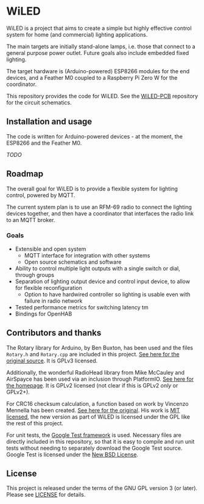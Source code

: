 # WiLED 

WiLED is a project that aims to create a simple but highly effective control system for home (and commercial) lighting applications. 

The main targets are initially stand-alone lamps, i.e. those that connect to a general purpose power outlet. Future goals also include embedded fixed lighting. 

The target hardware is (Arduino-powered) ESP8266 modules for the end devices, and a Feather M0 coupled to a Raspberry Pi Zero W for the coordinator. 

This repository provides the code for WiLED. See the [WiLED-PCB](https://github.com/seanlano/WiLED-pcb) repository for the circuit schematics. 

## Installation and usage

The code is written for Arduino-powered devices - at the moment, the ESP8266 and the Feather M0. 

*TODO* 

## Roadmap

The overall goal for WiLED is to provide a flexible system for lighting control, powered by MQTT. 

The current system plan is to use an RFM-69 radio to connect the lighting devices together, and then have a coordinator that interfaces the radio link to an MQTT broker. 

### Goals
- Extensible and open system 
  - MQTT interface for integration with other systems 
  - Open source schematics and software 
- Ability to control multiple light outputs with a single switch or dial, through groups 
- Separation of lighting output device and control input device, to allow for flexible reconfiguration 
  - Option to have hardwired controller so lighting is usable even with failure in radio network 
- Tested performance metrics for switching latency tm
- Bindings for OpenHAB 

## Contributors and thanks 

The Rotary library for Arduino, by Ben Buxton, has been used and the files `Rotary.h` and `Rotary.cpp` are included in this project. [See here for the original source](https://github.com/brianlow/Rotary). It is GPLv3 licensed. 

Additionally, the wonderful RadioHead library from Mike McCauley and AirSpayce has been used via an inclusion through PlatformIO. [See here for the homepage](http://www.airspayce.com/mikem/arduino/RadioHead/index.html). It is GPLv2 licensed (not clear if this is GPLv2 _only_ or GPLv2+). 

For CRC16 checksum calculation, a function based on work by Vincenzo Mennella has been created. [See here for the original](https://github.com/vinmenn/Crc16/blob/aed958375acfd6edfcddbfcb3a42a861c77bb697/Crc16.h). His work is [MIT licensed](https://github.com/vinmenn/Crc16/blob/aed958375acfd6edfcddbfcb3a42a861c77bb697/LICENSE), the new version as part of WiLED is licensed under the GPL like the rest of this project. 

For unit tests, the [Google Test framework](https://github.com/google/googletest) is used. Necessary files are directly included in this repository, so that it is easy to compile and run unit tests without needing to separately download the Google Test source. Google Test is licensed under the [New BSD License](https://github.com/google/googletest/blob/master/googletest/LICENSE). 

## License

This project is released under the terms of the GNU GPL version 3 (or later). Please see [LICENSE](LICENSE) for details. 
